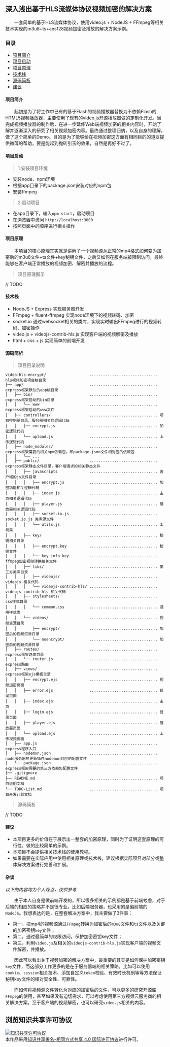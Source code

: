 ## 深入浅出基于HLS流媒体协议视频加密的解决方案

　　一套简单的基于HLS流媒体协议，使用video.js + NodeJS + FFmpeg等相关技术实现的m3u8+ts+aes128视频加密及播放的解决方案示例。

### 目录

* [项目简介](#项目简介)
* [项目启动](#项目启动)
* [项目原理](#项目原理)
* [技术栈](#技术栈)
* [源码简析](#源码简析)
* [建议](#建议)

#### 项目简介
　　起初是为了将工作中已有的基于Flash的视频播放器替换为不依赖Flash的HTML5视频播放器，主要使用了现有的video.js开源播放器做的定制化开发。当完成视频播放器的制作后，在进一步延伸Web端视频加密的相关内容时，开始了解并逐渐深入的研究了相关视频加密内容。最终通过整理归纳，以及自身的理解，做了这个简单的Demo。目的是为了能够给在视频加密这方面有相同目的的道友提供微薄的帮助，要是能起到抛砖引玉的效果，自然是再好不过了。

#### 项目启动
> 1.安装项目环境

* 安装node、npm环境
* 根据app目录下的package.json安装对应的npm包
* 安装ffmpeg

> 2.启动项目

* 在app目录下，输入`npm start`，启动项目
* 在浏览器中访问 `http://localhost:3000`
* 按照页面中的顺序进行相关操作


#### 项目原理
　　本项目的核心原理其实就是讲解了一个视频源从正常的mp4格式如何变为加密后的m3u8文件+ts文件+key秘钥文件，之后又如何在服务端被限制访问，最终能够在客户端正常播放的视频加密、解密并播放的流程。


> 项目原理图示

// TODO


#### 技术栈
* NodeJS + Express 实现服务器开发
* FFmpeg + fluent-ffmpeg 实现node环境下的视频转码、加密
* socket.io 通过websocket相关的类库，实现实时输出FFmpeg进行的视频转码、加密操作
* video.js + videojs-contrib-hls.js 实现客户端的视频解密及播放
* html + css + js 实现简单的前端开发                                                                                                                                                                                                                                                                                                  

#### 源码简析 

> 项目目录说明

```
video-hls-encrypt/                   .............................. hls视频加密项目根目录
├── app/                             .............................. express框架默认的app根目录
│   ├── bin/                         .............................. express框架启动的bin目录
│   │   └── www                      .............................. express框架启动的www文件
│   ├── controllers/                 .............................. 项目控制器目录，服务器相关的逻辑代码
│   │   ├── encrypt.js               .............................. 加密逻辑代码
│   │   └── upload.js                .............................. 上传逻辑代码
│   ├── node_modules/                .............................. express框架需要的相关npm依赖包，即package.json文件相对应的依赖包
│   │   └── ...
│   ├── public/                      .............................. express框架静态文件目录，客户端请求的相关静态文件
│   │   ├── javascripts              .............................. 客户端的js文件目录
│   │   │   ├── encrypt.js           .............................. 加密功能相关逻辑代码
│   │   │   ├── index.js             .............................. 主页相关逻辑代码
│   │   │   ├── player.js            .............................. 播放器相关逻辑代码
│   │   │   ├── socket.io.js         .............................. socket.io.js 类库源文件
│   │   │   └── utils.js             .............................. 工具类
│   │   ├── key/                     .............................. 秘钥相关目录
│   │   │   ├── encrypt.key          .............................. 秘钥文件
│   │   │   └── key_info.key         .............................. ffmpeg加密视频转换相关文件
│   │   ├── libs/                    .............................. 第三方类库目录
│   │   │   ├── videojs/             .............................. videojs 相关代码
│   │   │   └── videojs-contrib-hls/ .............................. videojs-contrib-hls 相关代码
│   │   ├── stylesheets/             .............................. css样式目录
│   │   │   └── common.css           .............................. 通用样式表
│   │   └── videos/                  .............................. 视频资源目录
│   │       ├── encrypt/             .............................. 加密后的视频资源目录
│   │       └── noencrypt/           .............................. 加密前的视频资源目录
│   ├── routes/                      .............................. express框架路由目录
│   │   └── router.js                .............................. express路由
│   ├── views/                       .............................. express框架ejs模板目录
│   │   ├── encrypt.ejs              .............................. 视频加密页面
│   │   ├── error.ejs                .............................. 错误页面
│   │   ├── index.ejs                .............................. 主页
│   │   ├── login.ejs                .............................. 登录页面
│   │   ├── player.ejs               .............................. 播放器页面
│   │   └── upload.ejs               .............................. 上传视频页面
│   ├── app.js                       .............................. express程序入口
│   ├── nodemon.json                 .............................. node服务器热更新插件nodemon对应的配置文件
│   └── package.json                 .............................. express框架需要的第三方依赖包配置文件
├── .gitignore
├── README.md                        .............................. 项目说明文档
└── TODO-List.md                     .............................. 项目开发计划文档
```

> 源码简析

// TODO

#### 建议

* 本项目更多的价值在于展示出一整套的加密原理，同时为了证明这套原理的可行性，做的比较简单的示例。
* 本项目不会提供相关技术栈的使用教程。
* 如果需要在实际应用中使用相关原理或技术栈，建议根据实际项目对部分或整体解决方案进行完善和扩展。

#### 杂谈
_以下的内容均为个人观点，仅供参考_

　　由于本人自身是做前端开发的，所以很多相关的示例都是基于前端考虑，对于后端的相应的策略并不是很专业。比如后端服务器，也采用的是偏前端的`NodeJS`。我想表达的是，在整套解决方案中，我主要做了3件事：
* 第一，把mp4的视频源通过`FFmpeg`转换为加密后的`m3u8`文件和`ts`文件以及关键的加密密钥`key`文件；
* 第二，通过最简单的权限访问，保护加密密钥key文件；
* 第三，利用`video.js`及相关的`videojs-contrib-hls.js`实现客户端的视频文件解密，并播放。

　　因此可以看出关于视频加密的解决方案中，最重要的其实是如何保护加密密钥`key`文件，而这部分工作更多的是在于服务器端的相关策略，比如可以使用`cookie`、`session`相关技术、添加自定义`token`校验、有效时长机制等等方法保证秘钥key文件的相对安全性、可靠性。
　
 
　　而如何将视频源文件转化为对应的加密后的文件，可以更多的研究开源库`FFmpeg`的使用，甚至如果没有迫切需求，可以考虑使用第三方视频云服务商的相关解决方案。至于客户端的视频解密，也可以研究`video.js`相关的内容。

## 浏览知识共享许可协议

<a rel="license" href="http://creativecommons.org/licenses/by-sa/4.0/"><img alt="知识共享许可协议" style="border-width:0" src="https://i.creativecommons.org/l/by-sa/4.0/88x31.png" /></a><br />本作品采用<a rel="license" href="http://creativecommons.org/licenses/by-sa/4.0/">知识共享署名-相同方式共享 4.0 国际许可协议</a>进行许可。